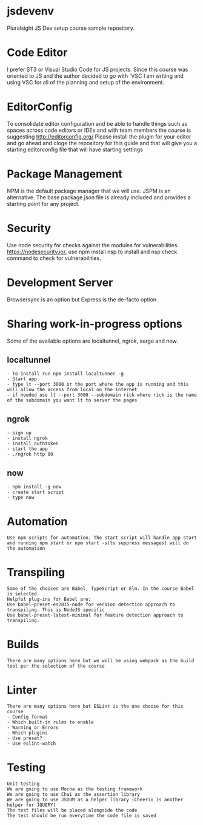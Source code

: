 # jsdevenv
Pluralsight JS Dev setup course sample repository. 

# Code Editor

I prefer ST3 or Visual Studio Code for JS projects. Since this course was oriented to JS and the author decided to go with `VSC I am writing and using VSC for all of the planning and setup of the environment.

# EditorConfig

To consolidate editor configuration and be able to handle things such as spaces across code editors or IDEs and with team members the course is suggesting http://editorconfig.org/
Please install the plugin for your editor and go ahead and cloge the repository for this guide and that will give you a starting editorconfig file that will have starting settings

# Package Management

NPM is the default package manager that we will use. JSPM is an alternative. The base package.json file is already included and provides a starting point for any project.

# Security 

Use node security for checks against the modules for vulnerabilities. https://nodesecurity.io/, use npm install nsp to install and nsp check command to check for vulnerabilities.

# Development Server

Browsersync is an option but Express is the de-facto option

# Sharing work-in-progress options

Some of the available options are localtunnel, ngrok, surge and now.

## localtunnel
    - To install run npm install localtunner -g
    - Start app
    - type lt --port 3000 or the port where the app is running and this will allow the access from local on the internet
    - if needed use lt --port 3000 --subdomain rick where rick is the name of the subdomain you want lt to server the pages

## ngrok
    - sign up
    - install ngrok
    - install authtoken
    - start the app
    - ./ngrok http 80

## now
    - npm install -g now
    - create start script
    - type now


# Automation

    Use npm scripts for automation. The start script will handle app start and running npm start or npm start -s(to suppress messages) will do the automation

# Transpiling
    Some of the choices are Babel, TypeScript or Elm. In the course Babel is selected.
    Helpful plug-ins for Babel are:
    Use babel-preset-es2015-node for version detection approach to transpiling. This is NodeJS specific
    Use babel-preset-latest-minimal for feature detection approach to transpiling. 

# Builds
    There are many options here but we will be using webpack as the build tool per the selection of the course

# Linter
    There are many options here but ESLint is the one choose for this course
    - Config format
    - Which built-in rules to enable
    - Warning or Errors
    - Which plugins
    - Use preset?
    - Use eslint-watch

# Testing
    Unit testing
    We are going to use Mocha as the testing framework
    We are going to use Chai as the assertion library
    We are going to use JSDOM as a helper library (Cheerio is another helper for JQUERY)
    The test files will be placed alongside the code
    The test should be run everytime the code file is saved
